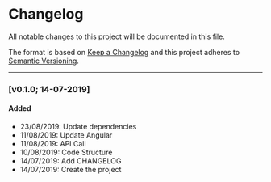 # Changelog

All notable changes to this project will be documented in this file.

The format is based on [Keep a Changelog](http://keepachangelog.com/en/1.0.0/)
and this project adheres to [Semantic Versioning](http://semver.org/spec/v2.0.0.html).

---

### [v0.1.0; 14-07-2019]

#### Added
- 23/08/2019: Update dependencies
- 11/08/2019: Update Angular
- 11/08/2019: API Call
- 10/08/2019: Code Structure
- 14/07/2019: Add CHANGELOG
- 14/07/2019: Create the project
